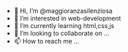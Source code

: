 - 👋 Hi, I’m @maggioranzasilenziosa
- 👀 I’m interested in web-development
- 🌱 I’m currently learning html,css,js
- 💞️ I’m looking to collaborate on ...
- 📫 How to reach me ...

<!---
maggioranzasilenziosa/maggioranzasilenziosa is a ✨ special ✨ repository because its `README.md` (this file) appears on your GitHub profile.
You can click the Preview link to take a look at your changes.
--->
